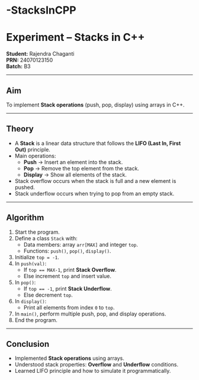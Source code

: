 # -StacksInCPP

# Experiment – Stacks in C++

**Student:** Rajendra Chaganti  
**PRN:** 24070123150  
**Batch:** B3  

---

## Aim  
To implement **Stack operations** (push, pop, display) using arrays in C++.

---

## Theory  

- A **Stack** is a linear data structure that follows the **LIFO (Last In, First Out)** principle.  
- Main operations:  
  - **Push** → Insert an element into the stack.  
  - **Pop** → Remove the top element from the stack.  
  - **Display** → Show all elements of the stack.  
- Stack overflow occurs when the stack is full and a new element is pushed.  
- Stack underflow occurs when trying to pop from an empty stack.  

---

## Algorithm  

1. Start the program.  
2. Define a class `Stack` with:  
   - Data members: array `arr[MAX]` and integer `top`.  
   - Functions: `push()`, `pop()`, `display()`.  
3. Initialize `top = -1`.  
4. In `push(val)`:  
   - If `top == MAX-1`, print **Stack Overflow**.  
   - Else increment `top` and insert value.  
5. In `pop()`:  
   - If `top == -1`, print **Stack Underflow**.  
   - Else decrement `top`.  
6. In `display()`:  
   - Print all elements from index `0` to `top`.  
7. In `main()`, perform multiple push, pop, and display operations.  
8. End the program.  

---

## Conclusion  

- Implemented **Stack operations** using arrays.  
- Understood stack properties: **Overflow** and **Underflow** conditions.  
- Learned LIFO principle and how to simulate it programmatically.  
